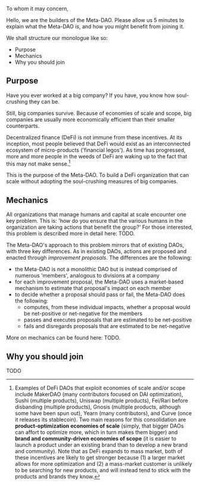 To whom it may concern,

Hello, we are the builders of the Meta-DAO. Please allow us 5 minutes to explain what the Meta-DAO is, and how you might benefit from joining it.

We shall structure our monologue like so:
- Purpose
- Mechanics
- Why you should join

## Purpose

Have you ever worked at a big company? If you have, you know how soul-crushing they can be. 

Still, big companies survive. Because of economies of scale and scope, big companies are usually more economically efficient than their smaller counterparts. 

Decentralized finance (DeFi) is not immune from these incentives. At its inception, most people believed that DeFi would exist as an interconnected ecosystem of micro-products ('financial legos'). As time has progressed, more and more people in the weeds of DeFi are waking up to the fact that this may not make sense.[^1]

This is the purpose of the Meta-DAO. To build a DeFi organization that can scale without adopting the soul-crushing measures of big companies.

## Mechanics

All organizations that manage humans and capital at scale encounter one key problem. This is: 'how do you ensure that the various humans in the organization are taking actions that benefit the group?' For those interested, this problem is described more in detail here: TODO.

The Meta-DAO's approach to this problem mirrors that of existing DAOs, with three key differences. As in existing DAOs, actions are proposed and enacted through *improvement proposals*. The differences are the following:
- the Meta-DAO is not a monolithic DAO but is instead comprised of numerous 'members', analogous to divisions at a company
- for each improvement proposal, the Meta-DAO uses a market-based mechanism to estimate that proposal's impact on each member
- to decide whether a proposal should pass or fail, the Meta-DAO does the following:
  - computes, from these individual impacts, whether a proposal would be net-positive or net-negative for the members
  - passes and executes proposals that are estimated to be net-positive
  - fails and disregards proposals that are estimated to be net-negative

More on mechanics can be found here: TODO.

## Why you should join

TODO


[^1]: Examples of DeFi DAOs that exploit economies of scale and/or scope include MakerDAO (many contributors focused on DAI optimization), Sushi (multiple products), Uniswap (multiple products), Fei/Rari before disbanding (multiple products), Gnosis (multiple products, although some have been spun out), Yearn (many contributors), and Curve (once it releases its stablecoin). Two main reasons for this consolidation are **product-optimization economies of scale** (simply, that bigger DAOs can affort to optimize more, which in turn makes them bigger) and **brand and community-driven economies of scope** (it is easier to launch a product under an existing brand than to develop a new brand and community). Note that as DeFi expands to mass market, both of these incentives are likely to get stronger because (1) a larger market allows for more optimization and (2) a mass-market customer is unlikely to be searching for new products, and will instead tend to stick with the products and brands they know.
